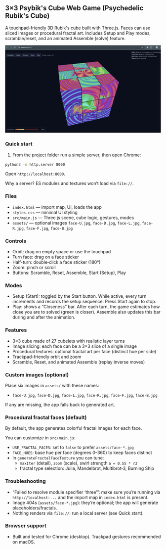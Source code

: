 ## 3×3 Psybik's Cube Web Game (Psychedelic Rubik's Cube)

A touchpad-friendly 3D Rubik's cube built with Three.js. Faces can use sliced images or procedural fractal art. Includes Setup and Play modes, scramble/reset, and an animated Assemble (solve) feature.

![psybik.png](assets/psybik.png)

### Quick start

1) From the project folder run a simple server, then open Chrome:

```bash
python3 -m http.server 8000
```

Open `http://localhost:8000`.

Why a server? ES modules and textures won’t load via `file://`.

### Files

- `index.html` — import map, UI, loads the app
- `styles.css` — minimal UI styling
- `src/main.js` — Three.js scene, cube logic, gestures, modes
- `assets/` — optional images `face-U.jpg`, `face-D.jpg`, `face-L.jpg`, `face-R.jpg`, `face-F.jpg`, `face-B.jpg`

### Controls

- Orbit: drag on empty space or use the touchpad
- Turn face: drag on a face sticker
- Half-turn: double‑click a face sticker (180°)
- Zoom: pinch or scroll
- Buttons: Scramble, Reset, Assemble, Start (Setup), Play

### Modes

- Setup (Start): toggled by the Start button. While active, every turn increments and records the setup sequence. Press Start again to stop.
- Play: shows a “Closeness” bar. After each turn, the game estimates how close you are to solved (green is closer). Assemble also updates this bar during and after the animation.

### Features

- 3×3 cube made of 27 cubelets with realistic layer turns
- Image slicing: each face can be a 3×3 slice of a single image
- Procedural textures: optional fractal art per face (distinct hue per side)
- Trackpad-friendly orbit and zoom
- Scramble, Reset, and animated Assemble (replay inverse moves)

### Custom images (optional)

Place six images in `assets/` with these names:

- `face-U.jpg`, `face-D.jpg`, `face-L.jpg`, `face-R.jpg`, `face-F.jpg`, `face-B.jpg`

If any are missing, the app falls back to generated art.

### Procedural fractal faces (default)

By default, the app generates colorful fractal images for each face.

You can customize in `src/main.js`:

- `USE_FRACTAL_FACES`: set to `false` to prefer `assets/face-*.jpg`
- `FACE_HUES`: base hue per face (degrees 0–360) to keep faces distinct
- In `generateFractalFaceTexture` you can tune:
  - `maxIter` (detail), `zoom` (scale), swirl strength `a = 0.55 * r2`
  - fractal type selection: Julia, Mandelbrot, Multibrot‑3, Burning Ship

### Troubleshooting

- “Failed to resolve module specifier ‘three’”: make sure you’re running via `http://localhost:...` and the import map in `index.html` is present.
- Image 404s (`assets/face-*.jpg`): they’re optional; the app will generate placeholders/fractals.
- Nothing renders via `file://`: run a local server (see Quick start).

### Browser support

- Built and tested for Chrome (desktop). Trackpad gestures recommended on macOS.


